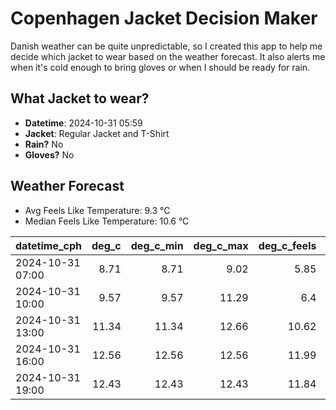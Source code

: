 
# Copenhagen Jacket Decision Maker

Danish weather can be quite unpredictable, so I created this app to help me decide which jacket to wear based on the weather forecast. 
It also alerts me when it's cold enough to bring gloves or when I should be ready for rain.

## What Jacket to wear?

- **Datetime**: 2024-10-31 05:59
- **Jacket**: Regular Jacket and T-Shirt
- **Rain?** No
- **Gloves?** No

## Weather Forecast
- Avg Feels Like Temperature: 9.3 °C
- Median Feels Like Temperature: 10.6 °C

| datetime_cph     |   deg_c |   deg_c_min |   deg_c_max |   deg_c_feels | weather   | wind   | rain   |
|:-----------------|--------:|------------:|------------:|--------------:|:----------|:-------|:-------|
| 2024-10-31 07:00 |    8.71 |        8.71 |        9.02 |          5.85 | Clouds    | High   | None   |
| 2024-10-31 10:00 |    9.57 |        9.57 |       11.29 |          6.4  | Clouds    | High   | None   |
| 2024-10-31 13:00 |   11.34 |       11.34 |       12.66 |         10.62 | Clouds    | High   | None   |
| 2024-10-31 16:00 |   12.56 |       12.56 |       12.56 |         11.99 | Clouds    | High   | None   |
| 2024-10-31 19:00 |   12.43 |       12.43 |       12.43 |         11.84 | Clouds    | High   | None   |
        